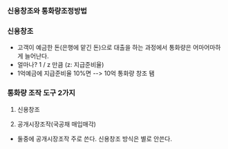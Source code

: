 ### 신용창조와 통화량조정방법



### 신용창조

* 고객이 예금한 돈(은행에 맡긴 돈)으로 대출을 하는 과정에서 통화량은 어마어마하게 늘어난다.
* 얼마나? 1 / z 만큼 (z: 지급준비율)
* 1억예금에 지급준비율 10%면 --> 10억 통화량 창조 됌



### 통화량 조작 도구 2가지

1. 신용창조

2. 공개시장조작(국공채 매입매각)

* 둘중에 공개시장조작 주로 쓴다. 신용창조 방식은 별로 안쓴다.



